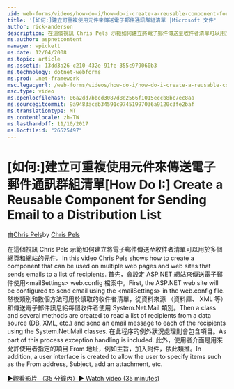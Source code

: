 ```yaml
---
uid: web-forms/videos/how-do-i/how-do-i-create-a-reusable-component-for-sending-email-to-a-distribution-list
title: '[如何:]建立可重複使用元件來傳送電子郵件通訊群組清單 |Microsoft 文件'
author: rick-anderson
description: 在這個視訊 Chris Pels 示範如何建立將電子郵件傳送至收件者清單可以用於多個網頁和網站的元件。 Firs...
ms.author: aspnetcontent
manager: wpickett
ms.date: 12/04/2008
ms.topic: article
ms.assetid: 13dd3a26-c210-432e-91fe-355c979060b3
ms.technology: dotnet-webforms
ms.prod: .net-framework
msc.legacyurl: /web-forms/videos/how-do-i/how-do-i-create-a-reusable-component-for-sending-email-to-a-distribution-list
msc.type: video
ms.openlocfilehash: 06a2dd7bbcd3087d8d2566f1015eccb8bc7ec8aa
ms.sourcegitcommit: 9a9483aceb34591c97451997036a9120c3fe2baf
ms.translationtype: MT
ms.contentlocale: zh-TW
ms.lasthandoff: 11/10/2017
ms.locfileid: "26525497"
---
```

<a name="how-do-i-create-a-reusable-component-for-sending-email-to-a-distribution-list"></a><span data-ttu-id="93cac-104">[如何:]建立可重複使用元件來傳送電子郵件通訊群組清單</span><span class="sxs-lookup"><span data-stu-id="93cac-104">[How Do I:] Create a Reusable Component for Sending Email to a Distribution List</span></span>
====================
<span data-ttu-id="93cac-105">由[Chris Pels](https://twitter.com/chrispels)</span><span class="sxs-lookup"><span data-stu-id="93cac-105">by [Chris Pels](https://twitter.com/chrispels)</span></span>

<span data-ttu-id="93cac-106">在這個視訊 Chris Pels 示範如何建立將電子郵件傳送至收件者清單可以用於多個網頁和網站的元件。</span><span class="sxs-lookup"><span data-stu-id="93cac-106">In this video Chris Pels shows how to create a component that can be used on multiple web pages and web sites that sends emails to a list of recipients.</span></span> <span data-ttu-id="93cac-107">首先，會設定 ASP.NET 網站來傳送電子郵件使用&lt;mailSettings&gt; web.config 檔案中。</span><span class="sxs-lookup"><span data-stu-id="93cac-107">First, the ASP.NET web site will be configured to send email using the &lt;mailSettings&gt; in the web.config file.</span></span> <span data-ttu-id="93cac-108">然後類別和數個方法可用於讀取的收件者清單，從資料來源 （資料庫、 XML 等） 和傳送電子郵件訊息給每個收件者使用 System.Net.Mail 類別。</span><span class="sxs-lookup"><span data-stu-id="93cac-108">Then a class and several methods are created to read a list of recipients from a data source (DB, XML, etc.) and send an email message to each of the recipients using the System.Net.Mail classes.</span></span> <span data-ttu-id="93cac-109">在此程序的例外狀況處理則會包含項目。</span><span class="sxs-lookup"><span data-stu-id="93cac-109">As part of this process exception handling is included.</span></span> <span data-ttu-id="93cac-110">此外，使用者介面是用來允許使用者指定的項目 From 地址，例如主旨，加入附件，依此類推。</span><span class="sxs-lookup"><span data-stu-id="93cac-110">In addition, a user interface is created to allow the user to specify items such as the From address, Subject, add an attachment, etc.</span></span>

[<span data-ttu-id="93cac-111">&#9654;觀看影片 （35 分鐘內）</span><span class="sxs-lookup"><span data-stu-id="93cac-111">&#9654; Watch video (35 minutes)</span></span>](https://channel9.msdn.com/Blogs/ASP-NET-Site-Videos/how-do-i-create-a-reusable-component-for-sending-email-to-a-distribution-list)
